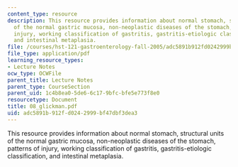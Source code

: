 ```yaml
---
content_type: resource
description: This resource provides information about normal stomach, structural units
  of the normal gastric mucosa, non-neoplastic diseases of the stomach, patterns of
  injury, working classification of gastritis, gastritis-etiologic classification,
  and intestinal metaplasia.
file: /courses/hst-121-gastroenterology-fall-2005/adc5891b912fd0242999bf47dbf3dea3_08_glickman.pdf
file_type: application/pdf
learning_resource_types:
- Lecture Notes
ocw_type: OCWFile
parent_title: Lecture Notes
parent_type: CourseSection
parent_uid: 1c4b8ea0-5de6-6c17-9bfc-bfe5e773f8e0
resourcetype: Document
title: 08_glickman.pdf
uid: adc5891b-912f-d024-2999-bf47dbf3dea3
---
```

This resource provides information about normal stomach, structural units of the normal gastric mucosa, non-neoplastic diseases of the stomach, patterns of injury, working classification of gastritis, gastritis-etiologic classification, and intestinal metaplasia.

